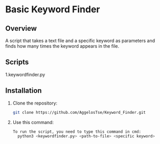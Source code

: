# Basic Keyword Finder

## Overview

A script that takes a text file and a specific keyword as parameters and finds how many times the keyword appears in the file.

## Scripts

1.keywordfinder.py

## Installation

1. Clone the repository:

   ```bash
   git clone https://github.com/AggelosTse/Keyword_Finder.git

2. Use this command:

    ```bash
    To run the script, you need to type this command in cmd:
      python3 <keywordfinder.py> <path-to-file> <specific keyword> 

     
